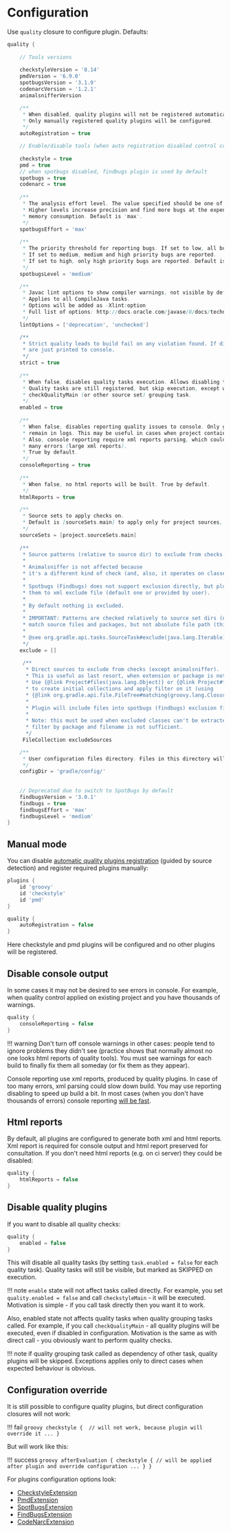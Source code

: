 # Configuration

Use `quality` closure to configure plugin.
Defaults:

```groovy
quality {
    
    // Tools versions
    
    checkstyleVersion = '8.14'
    pmdVersion = '6.9.0'    
    spotbugsVersion = '3.1.9'
    codenarcVersion = '1.2.1'
    animalsnifferVersion

    /**
     * When disabled, quality plugins will not be registered automatically (according to sources). 
     * Only manually registered quality plugins will be configured. 
     */
    autoRegistration = true

    // Enable/disable tools (when auto registration disabled control configuration appliance)
     
    checkstyle = true
    pmd = true
    // when spotbugs disabled, findbugs plugin is used by default
    spotbugs = true
    codenarc = true
    
    /**
     * The analysis effort level. The value specified should be one of min, default, or max.
     * Higher levels increase precision and find more bugs at the expense of running time and
     * memory consumption. Default is 'max'.
     */
    spotbugsEffort = 'max'
    
    /**
     * The priority threshold for reporting bugs. If set to low, all bugs are reported.
     * If set to medium, medium and high priority bugs are reported.
     * If set to high, only high priority bugs are reported. Default is 'medium'.
     */
    spotbugsLevel = 'medium'

    /**
     * Javac lint options to show compiler warnings, not visible by default.
     * Applies to all CompileJava tasks.
     * Options will be added as -Xlint:option
     * Full list of options: http://docs.oracle.com/javase/8/docs/technotes/tools/windows/javac.html#BHCJCABJ
     */
    lintOptions = ['deprecation', 'unchecked']

    /**
     * Strict quality leads to build fail on any violation found. If disabled, all violation
     * are just printed to console.
     */
    strict = true
    
    /**
     * When false, disables quality tasks execution. Allows disabling tasks without removing plugins.
     * Quality tasks are still registered, but skip execution, except when task called directly or through
     * checkQualityMain (or other source set) grouping task.
     */
    enabled = true
    
    /**
     * When false, disables reporting quality issues to console. Only gradle general error messages will
     * remain in logs. This may be useful in cases when project contains too many warnings.
     * Also, console reporting require xml reports parsing, which could be time consuming in case of too
     * many errors (large xml reports).
     * True by default.
     */
    consoleReporting = true
    
    /**
     * When false, no html reports will be built. True by default.
     */
    htmlReports = true

    /**
     * Source sets to apply checks on.
     * Default is [sourceSets.main] to apply only for project sources, excluding tests.
     */
    sourceSets = [project.sourceSets.main]
    
    /**
     * Source patterns (relative to source dir) to exclude from checks. Simply sets exclusions to quality tasks.
     * 
     * Animalsniffer is not affected because
     * it's a different kind of check (and, also, it operates on classes so source patterns may not comply).
     * 
     * Spotbugs (Findbugs) does not support exclusion directly, but plugin will resolve excluded classes and apply
     * them to xml exclude file (default one or provided by user).
     * 
     * By default nothing is excluded.
     * 
     * IMPORTANT: Patterns are checked relatively to source set dirs (not including them). So you can only
     * match source files and packages, but not absolute file path (this is gradle specific, not plugin).
     *
     * @see org.gradle.api.tasks.SourceTask#exclude(java.lang.Iterable) (base class for all quality tasks)
     */
    exclude = []
        
     /**
      * Direct sources to exclude from checks (except animalsniffer).
      * This is useful as last resort, when extension or package is not enough for filtering.
      * Use {@link Project#files(java.lang.Object)} or {@link Project#fileTree(java.lang.Object)}
      * to create initial collections and apply filter on it (using
      * {@link org.gradle.api.file.FileTree#matching(groovy.lang.Closure)}).
      * 
      * Plugin will include files into spotbugs (findbugs) exclusion filter xml (default one or provided by user).
      * 
      * Note: this must be used when excluded classes can't be extracted to different source set and
      * filter by package and filename is not sufficient.
      */
     FileCollection excludeSources   

    /**
     * User configuration files directory. Files in this directory will be used instead of default (bundled) configs.
     */
    configDir = 'gradle/config/'
    
    
    // Deprecated due to switch to SpotBugs by default
    findbugsVersion = '3.0.1'
    findbugs = true
    findbugsEffort = 'max'
    findbugsLevel = 'medium'
}
```

## Manual mode

You can disable [automatic quality plugins registration](automatic.md) (guided by source detection) 
and register required plugins manually:

```groovy
plugins {
    id 'groovy'
    id 'checkstyle'
    id 'pmd'
}

quality {
    autoRegistration = false
}
```

Here checkstyle and pmd plugins will be configured and no other plugins will be registered.

## Disable console output

In some cases it may not be desired to see errors in console. For example, when quality control applied on existing project
and you have thousands of warnings.

```groovy
quality {
    consoleReporting = false
}
```

!!! warning 
    Don't turn off console warnings in other cases: people tend to ignore problems they didn't see 
    (practice shows that normally almost no one looks html reports of quality tools). You must see warnings for
    each build to finally fix them all someday (or fix them as they appear).

Console reporting use xml reports, produced by quality plugins. In case of too many errors, xml parsing could slow down build.
You may use reporting disabling to speed up build a bit. In most cases (when you don't have thousands of errors) console reporting [will be fast](profile.md). 

## Html reports

By default, all plugins are configured to generate both xml and html reports. Xml report is
required for console output and html report preserved for consultation.
If you don't need html reports (e.g. on ci server) they could be disabled:

```groovy
quality {
    htmlReports = false
}
```

## Disable quality plugins

If you want to disable all quality checks:

```groovy
quality {
    enabled = false
}
```

This will disable all quality tasks (by setting `task.enabled = false` for each quality task). Quality tasks will still be visible, but marked as SKIPPED on execution.

!!! note
    `enable` state will not affect tasks called directly. For example, you set `quality.enabled = false` and call `checkstyleMain` - it will be executed.
    Motivation is simple - if you call task directly then you want it to work. 

Also, enabled state not affects quality tasks when quality grouping tasks called. For example, if you call `checkQualityMain` - all quality plugins will be executed,
even if disabled in configuration. Motivation is the same as with direct call - you obviously want to perform quality checks.

!!! note 
    if quality grouping task called as dependency of other task, quality plugins will be skipped. Exceptions applies only to direct cases when expected behaviour is obvious.

## Configuration override

It is still possible to configure quality plugins, but direct configuration closures will not work:

!!! fail
    ```groovy
    checkstyle {  // will not work, because plugin will override it
        ...
    }
    ```

But will work like this:

!!! success
    ```groovy
    afterEvaluation {
        checkstyle { // will be applied after plugin and override configuration
            ...
        }
    }
    ```

For plugins configuration options look:

* [CheckstyleExtension](https://docs.gradle.org/current/dsl/org.gradle.api.plugins.quality.CheckstyleExtension.html)
* [PmdExtension](https://docs.gradle.org/current/dsl/org.gradle.api.plugins.quality.PmdExtension.html)
* [SpotBugsExtension](http://spotbugs.readthedocs.io/en/latest/gradle.html#configure-gradle-plugin)
* [FindBugsExtension](https://docs.gradle.org/current/dsl/org.gradle.api.plugins.quality.FindBugsExtension.html)
* [CodeNarcExtension](https://docs.gradle.org/current/dsl/org.gradle.api.plugins.quality.CodeNarcExtension.html)


